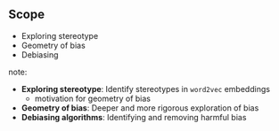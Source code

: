 ## Scope

- Exploring stereotype
- Geometry of bias
- Debiasing

note:
- **Exploring stereotype**: Identify stereotypes in `word2vec` embeddings
    - motivation for geometry of bias
- **Geometry of bias**: Deeper and more rigorous exploration of bias
- **Debiasing algorithms**: Identifying and removing harmful bias
